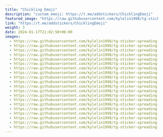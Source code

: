 ```yaml
---
title: "Chickling Emoji"
description: "custom_emoji: https://t.me/addstickers/ChicklingEmoji"
featured_image: "https://raw.githubusercontent.com/kylelin1998/tg-sticker-spreading-worldwide-images/main/img/3766ed23-2bcc-4f9d-bbcb-7da96720e267.jpg"
link: "https://t.me/addstickers/ChicklingEmoji"
weight: 3
date: 2024-01-17T21:02:50+08:00
images:
  - https://raw.githubusercontent.com/kylelin1998/tg-sticker-spreading-worldwide-images/main/img/3766ed23-2bcc-4f9d-bbcb-7da96720e267.jpg
  - https://raw.githubusercontent.com/kylelin1998/tg-sticker-spreading-worldwide-images/main/img/05c6ed49-3726-43d6-8bf1-c5c244e1e775.jpg
  - https://raw.githubusercontent.com/kylelin1998/tg-sticker-spreading-worldwide-images/main/img/30cc3e85-6f42-4d2a-918c-97083f7b9421.jpg
  - https://raw.githubusercontent.com/kylelin1998/tg-sticker-spreading-worldwide-images/main/img/f9fb08ea-e801-4156-93e7-a3731f4bdf93.jpg
  - https://raw.githubusercontent.com/kylelin1998/tg-sticker-spreading-worldwide-images/main/img/e806db52-fbd7-475d-a9c2-fa0ae054db0e.jpg
  - https://raw.githubusercontent.com/kylelin1998/tg-sticker-spreading-worldwide-images/main/img/13470d27-22c4-42a0-a051-947af9fd1c3f.jpg
  - https://raw.githubusercontent.com/kylelin1998/tg-sticker-spreading-worldwide-images/main/img/ba5cd476-cb7b-44a8-af09-63708512d751.jpg
  - https://raw.githubusercontent.com/kylelin1998/tg-sticker-spreading-worldwide-images/main/img/76a86293-bc9c-41b8-8b2b-efdceedf1f13.jpg
  - https://raw.githubusercontent.com/kylelin1998/tg-sticker-spreading-worldwide-images/main/img/94a1b91c-09f4-48fc-bb54-58a625cc41c5.jpg
  - https://raw.githubusercontent.com/kylelin1998/tg-sticker-spreading-worldwide-images/main/img/1e5c4456-e080-4849-a7cd-3654a5655059.jpg
  - https://raw.githubusercontent.com/kylelin1998/tg-sticker-spreading-worldwide-images/main/img/13aad44d-2dac-4316-8d48-f32ee4be0d69.jpg
  - https://raw.githubusercontent.com/kylelin1998/tg-sticker-spreading-worldwide-images/main/img/c5bdf78e-6d3a-4363-a287-36a2d3c893e8.jpg
  - https://raw.githubusercontent.com/kylelin1998/tg-sticker-spreading-worldwide-images/main/img/50243d2e-39f0-4abd-bfd2-7163f11d6c62.jpg
  - https://raw.githubusercontent.com/kylelin1998/tg-sticker-spreading-worldwide-images/main/img/b0b99be1-84a4-4960-a018-37ec8f571e6c.jpg
  - https://raw.githubusercontent.com/kylelin1998/tg-sticker-spreading-worldwide-images/main/img/afa27758-ade6-4ef7-837f-ec05a9a6c035.jpg
  - https://raw.githubusercontent.com/kylelin1998/tg-sticker-spreading-worldwide-images/main/img/fbc05cd0-17b9-46f3-a04b-36a9562f50f3.jpg
  - https://raw.githubusercontent.com/kylelin1998/tg-sticker-spreading-worldwide-images/main/img/ee118f65-a999-4938-9507-d3e1831622f0.jpg
  - https://raw.githubusercontent.com/kylelin1998/tg-sticker-spreading-worldwide-images/main/img/c96bcc19-933d-4062-bc83-9b4840ec2f55.jpg
  - https://raw.githubusercontent.com/kylelin1998/tg-sticker-spreading-worldwide-images/main/img/ba44fdb9-d3ec-4e0c-b2c7-3de81a89e4f5.jpg
  - https://raw.githubusercontent.com/kylelin1998/tg-sticker-spreading-worldwide-images/main/img/24ca5240-ef7b-4e24-859e-4e2f298f1f46.jpg
---
```


